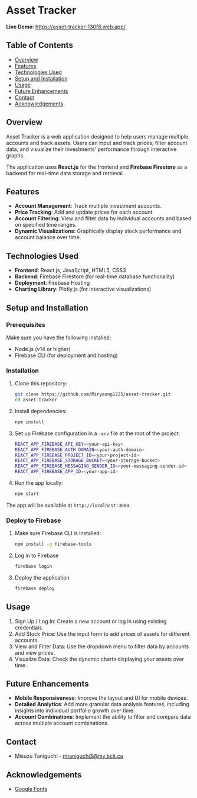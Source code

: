 # Asset Tracker

**Live Demo**: https://asset-tracker-130f8.web.app/

## Table of Contents
- [Overview](#overview)
- [Features](#features)
- [Technologies Used](#technologies-used)
- [Setup and Installation](#setup-and-installation)
- [Usage](#usage)
- [Future Enhancements](#future-enhancements)
- [Contact](#contact)
- [Acknowledgements](#acknowledgements)

## Overview

Asset Tracker is a web application designed to help users manage multiple accounts and track assets. Users can input and track prices, filter account data, and visualize their investments' performance through interactive graphs.

The application uses **React.js** for the frontend and **Firebase Firestore** as a backend for real-time data storage and retrieval. 

## Features

- **Account Management**: Track multiple investment accounts.
- **Price Tracking**: Add and update prices for each account.
- **Account Filtering**: View and filter data by individual accounts and based on specified time ranges.
- **Dynamic Visualizations**: Graphically display stock performance and account balance over time.

## Technologies Used

- **Frontend**: React.js, JavaScript, HTML5, CSS3
- **Backend**: Firebase Firestore (for real-time database functionality)
- **Deployment**: Firebase Hosting
- **Charting Library**: Plotly.js (for interactive visualizations)

## Setup and Installation

### Prerequisites

Make sure you have the following installed:
- Node.js (v14 or higher)
- Firebase CLI (for deployment and hosting)

### Installation

1. Clone this repository:

   ```bash
   git clone https://github.com/Miryeong1235/asset-tracker.git
   cd asset-tracker
   ```

2. Install dependencies:

   ```bash
   npm install
   ```
   
3. Set up Firebase configuration in a `.env` file at the root of the project:

   ```bash
   REACT_APP_FIREBASE_API_KEY=<your-api-key>
   REACT_APP_FIREBASE_AUTH_DOMAIN=<your-auth-domain>
   REACT_APP_FIREBASE_PROJECT_ID=<your-project-id>
   REACT_APP_FIREBASE_STORAGE_BUCKET=<your-storage-bucket>
   REACT_APP_FIREBASE_MESSAGING_SENDER_ID=<your-messaging-sender-id>
   REACT_APP_FIREBASE_APP_ID=<your-app-id>
   ```

5. Run the app locally:

   ```bash
   npm start
   ```

  The app will be available at `http://localhost:3000`.

### Deploy to Firebase
1. Make sure Firebase CLI is installed:

   ```bash
   npm install -g firebase-tools
   ```

3. Log in to Firebase

   ```bash
   firebase login
   ```

4. Deploy the application

   ``` bash
   firebase deploy
   ```

## Usage
1. Sign Up / Log In: Create a new account or log in using existing credentials.
2. Add Stock Price: Use the input form to add prices of assets for different accounts.
3. View and Filter Data: Use the dropdown menu to filter data by accounts and view prices.
4. Visualize Data: Check the dynamic charts displaying your assets over time.

## Future Enhancements
 - **Mobile Responsiveness**: Improve the layout and UI for mobile devices.
 - **Detailed Analytics**: Add more granular data analysis features, including insights into individual  portfolio growth over time.
- **Account Combinations**: Implement the ability to filter and compare data across multiple account combinations.

## Contact 
* Misuzu Taniguchi - mtaniguchi3@my.bcit.ca

## Acknowledgements 
* <a href="https://fonts.google.com/">Google Fonts</a>

